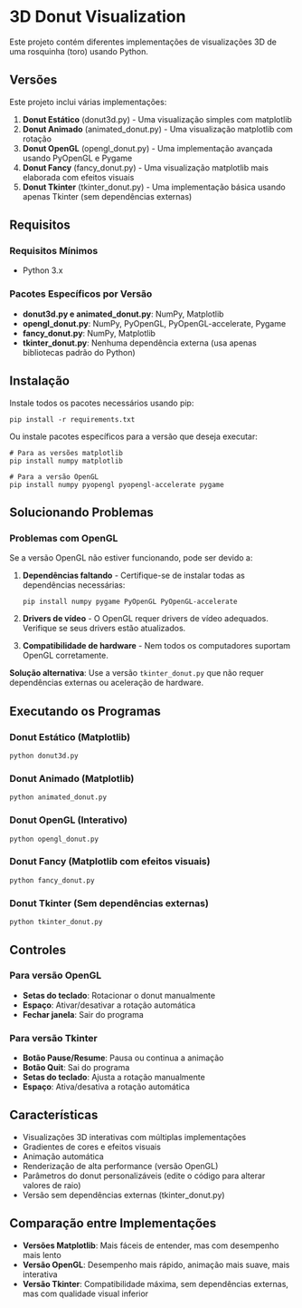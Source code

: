 # 3D Donut Visualization

Este projeto contém diferentes implementações de visualizações 3D de uma rosquinha (toro) usando Python.

## Versões

Este projeto inclui várias implementações:

1. **Donut Estático** (donut3d.py) - Uma visualização simples com matplotlib
2. **Donut Animado** (animated_donut.py) - Uma visualização matplotlib com rotação
3. **Donut OpenGL** (opengl_donut.py) - Uma implementação avançada usando PyOpenGL e Pygame
4. **Donut Fancy** (fancy_donut.py) - Uma visualização matplotlib mais elaborada com efeitos visuais
5. **Donut Tkinter** (tkinter_donut.py) - Uma implementação básica usando apenas Tkinter (sem dependências externas)

## Requisitos

### Requisitos Mínimos
- Python 3.x

### Pacotes Específicos por Versão
- **donut3d.py e animated_donut.py**: NumPy, Matplotlib
- **opengl_donut.py**: NumPy, PyOpenGL, PyOpenGL-accelerate, Pygame
- **fancy_donut.py**: NumPy, Matplotlib
- **tkinter_donut.py**: Nenhuma dependência externa (usa apenas bibliotecas padrão do Python)

## Instalação

Instale todos os pacotes necessários usando pip:

```
pip install -r requirements.txt
```

Ou instale pacotes específicos para a versão que deseja executar:

```
# Para as versões matplotlib
pip install numpy matplotlib

# Para a versão OpenGL
pip install numpy pyopengl pyopengl-accelerate pygame
```

## Solucionando Problemas

### Problemas com OpenGL
Se a versão OpenGL não estiver funcionando, pode ser devido a:

1. **Dependências faltando** - Certifique-se de instalar todas as dependências necessárias:
   ```
   pip install numpy pygame PyOpenGL PyOpenGL-accelerate
   ```

2. **Drivers de vídeo** - O OpenGL requer drivers de vídeo adequados. Verifique se seus drivers estão atualizados.

3. **Compatibilidade de hardware** - Nem todos os computadores suportam OpenGL corretamente.

**Solução alternativa**: Use a versão `tkinter_donut.py` que não requer dependências externas ou aceleração de hardware.

## Executando os Programas

### Donut Estático (Matplotlib)
```
python donut3d.py
```

### Donut Animado (Matplotlib)
```
python animated_donut.py
```

### Donut OpenGL (Interativo)
```
python opengl_donut.py
```

### Donut Fancy (Matplotlib com efeitos visuais)
```
python fancy_donut.py
```

### Donut Tkinter (Sem dependências externas)
```
python tkinter_donut.py
```

## Controles

### Para versão OpenGL
- **Setas do teclado**: Rotacionar o donut manualmente
- **Espaço**: Ativar/desativar a rotação automática
- **Fechar janela**: Sair do programa

### Para versão Tkinter
- **Botão Pause/Resume**: Pausa ou continua a animação
- **Botão Quit**: Sai do programa
- **Setas do teclado**: Ajusta a rotação manualmente
- **Espaço**: Ativa/desativa a rotação automática

## Características

- Visualizações 3D interativas com múltiplas implementações
- Gradientes de cores e efeitos visuais
- Animação automática
- Renderização de alta performance (versão OpenGL)
- Parâmetros do donut personalizáveis (edite o código para alterar valores de raio)
- Versão sem dependências externas (tkinter_donut.py)

## Comparação entre Implementações

- **Versões Matplotlib**: Mais fáceis de entender, mas com desempenho mais lento
- **Versão OpenGL**: Desempenho mais rápido, animação mais suave, mais interativa
- **Versão Tkinter**: Compatibilidade máxima, sem dependências externas, mas com qualidade visual inferior 